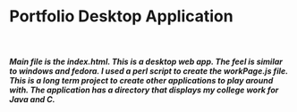 <h1> Portfolio Desktop Application </h1>
<br>

<h5> <p>
	Main file is the index.html. This is a desktop web app. The feel is similar to windows and fedora. 
	I used a perl script to create the workPage.js file. 
	This is a long term project to create other applications to play around with.
	The application has a directory that displays my college work for Java and C.
	</p> 
</h5>
